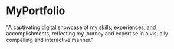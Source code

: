 # MyPortfolio
"A captivating digital showcase of my skills, experiences, and accomplishments, reflecting my journey and expertise in a visually compelling and interactive manner."
